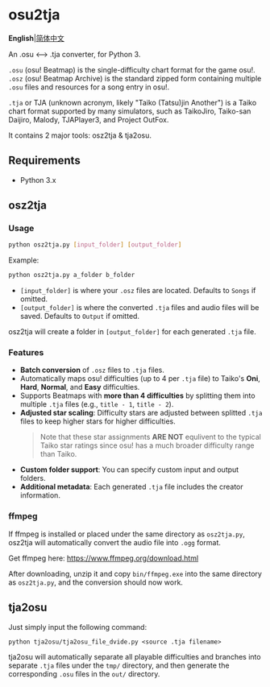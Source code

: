 # osu2tja

**English**|[简体中文](README.zh-cn.md)

An .osu ⟷ .tja converter, for Python 3.

`.osu` (osu! Beatmap) is the single-difficulty chart format for the game osu!. `.osz` (osu! Beatmap Archive) is the standard zipped form containing multiple `.osu` files and resources for a song entry in osu!.

`.tja` or TJA (unknown acronym, likely "Taiko (Tatsu)jin Another") is a Taiko chart format supported by many simulators, such as TaikoJiro, Taiko-san Daijiro, Malody, TJAPlayer3, and Project OutFox.

It contains 2 major tools: osz2tja & tja2osu.

## Requirements

- Python 3.x

## osz2tja

### Usage

```bash
python osz2tja.py [input_folder] [output_folder]
```

Example:

```bash
python osz2tja.py a_folder b_folder
```

- `[input_folder]` is where your `.osz` files are located. Defaults to `Songs` if omitted.
- `[output_folder]` is where the converted `.tja` files and audio files will be saved. Defaults to `Output` if omitted.

osz2tja will create a folder in `[output_folder]` for each generated `.tja` file.

### Features

- **Batch conversion** of `.osz` files to `.tja` files.
- Automatically maps osu! difficulties (up to 4 per `.tja` file) to Taiko's **Oni**, **Hard**, **Normal**, and **Easy** difficulties.
- Supports Beatmaps with **more than 4 difficulties** by splitting them into multiple `.tja` files (e.g., `title - 1`, `title - 2`).
- **Adjusted star scaling**: Difficulty stars are adjusted between splitted `.tja` files to keep higher stars for higher difficulties.
  > Note that these star assignments **ARE NOT** equlivent to the typical Taiko star ratings since osu! has a much broader difficulty range than Taiko.
- **Custom folder support**: You can specify custom input and output folders.
- **Additional metadata**: Each generated `.tja` file includes the creator information.

### ffmpeg

If ffmpeg is installed or placed under the same directory as `osz2tja.py`, osz2tja will automatically convert the audio file into `.ogg` format.

Get ffmpeg here: <https://www.ffmpeg.org/download.html>

After downloading, unzip it and copy `bin/ffmpeg.exe` into the same directory as `osz2tja.py`, and the conversion should now work.

## tja2osu

Just simply input the following command:
```
python tja2osu/tja2osu_file_dvide.py <source .tja filename>
```

tja2osu will automatically separate all playable difficulties and branches into separate `.tja` files under the `tmp/` directory,
and then generate the corresponding `.osu` files in the `out/` directory.
